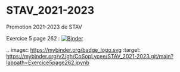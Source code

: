 # STAV_2021-2023
Promotion 2021-2023 de STAV

Exercice 5 page 262 : 
[![Binder](https://mybinder.org/badge_logo.svg)](https://mybinder.org/v2/gh/CoSopLycee/STAV_2021-2023.git/main?labpath=Exercice5page262.ipynb)

.. image:: https://mybinder.org/badge_logo.svg
 :target: https://mybinder.org/v2/gh/CoSopLycee/STAV_2021-2023.git/main?labpath=Exercice5page262.ipynb
